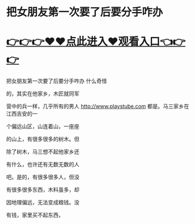 # 把女朋友第一次要了后要分手咋办

# <a href="https://github.com/xiaopoe/lesi/issues/1">👉👉👉♥♥点此进入♥观看入口👈👉👉</a>

把女朋友第一次要了后要分手咋办
什么奇怪

的，其实在他家乡，木匠就同军

营中的兵一样，几乎所有的男人
http://www.playstube.com
都是。马三家乡在江西吉安的一

个偏远山区，山连着山，一座座

的山上，有很多很多的树木。但

除了树木，马三想不起他家乡还

有什么，也许还有无数无数的人

吧。是的，有很多很多人，但没

有很多很多东西，木料虽多，却

因地理偏远，无法变成粮钱。没

有钱，家里买不起东西，
